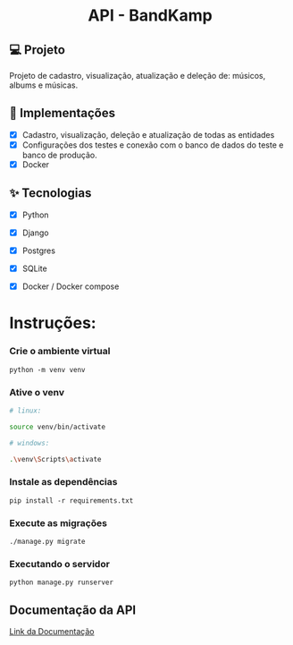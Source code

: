 <h1 align="center">
  API - BandKamp
</h1>


## 💻 Projeto
Projeto de cadastro, visualização, atualização e deleção de: músicos, albums e músicas.

## 🔨 Implementações

- [X] Cadastro, visualização, deleção e atualização de todas as entidades
- [X] Configurações dos testes e conexão com o banco de dados do teste e banco de produção.
- [X] Docker

## ✨ Tecnologias

- [X] Python
- [X] Django
- [X] Postgres
- [X] SQLite
- [X] Docker / Docker compose


# Instruções:

### Crie o ambiente virtual
```
python -m venv venv
```
### Ative o venv
```bash
# linux: 

source venv/bin/activate

# windows: 

.\venv\Scripts\activate

```

### Instale as dependências 
```
pip install -r requirements.txt
```
### Execute as migrações
```
./manage.py migrate
```

### Executando o servidor
```
python manage.py runserver
```


## Documentação da API

[Link da Documentação](https://bandkampm5.herokuapp.com/api/docs/) <br>

